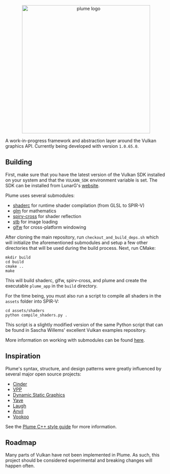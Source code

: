 <p align="center">
  <img src="https://github.com/mwalczyk/plume/blob/master/logo.svg" alt="plume logo" width="400" height="auto"/>
</p>

A work-in-progress framework and abstraction layer around the Vulkan graphics API. Currently being developed with version `1.0.65.0`.

## Building

First, make sure that you have the latest version of the Vulkan SDK installed on your system and that the `VULKAN_SDK` environment variable is set. The SDK can be installed from LunarG's [website](https://vulkan.lunarg.com/).

Plume uses several submodules:
- [shaderc](https://github.com/google/shaderc) for runtime shader compilation (from GLSL to SPIR-V)
- [glm](https://github.com/g-truc/glm) for mathematics
- [spirv-cross](https://github.com/KhronosGroup/SPIRV-Cross) for shader reflection
- [stb](https://github.com/nothings/stb) for image loading
- [glfw](https://github.com/glfw/glfw) for cross-platform windowing

After cloning the main repository, run `checkout_and_build_deps.sh` which will initialize the aforementioned submodules and setup a few other directories that will be used during the build process. Next, run CMake:

```
mkdir build
cd build
cmake ..
make
```

This will build shaderc, glfw, spirv-cross, and plume and create the executable `plume_app` in the `build` directory.

For the time being, you must also run a script to compile all shaders in the `assets` folder into SPIR-V:

```
cd assets/shaders
python compile_shaders.py .
```

This script is a slightly modified version of the same Python script that can be found in Sascha Willems' excellent Vulkan examples repository.

More information on working with submodules can be found [here](https://github.com/blog/2104-working-with-submodules).

## Inspiration

Plume's syntax, structure, and design patterns were greatly influenced by several major
open source projects:

- [Cinder](https://github.com/cinder/Cinder)
- [VPP](https://github.com/nyorain/vpp)
- [Dynamic Static Graphics](https://github.com/DynamicStatic/Dynamic_Static_Graphics)
- [Yave](https://github.com/gan74/Yave)
- [Laugh](https://github.com/jian-ru/laugh_engine)
- [Anvil](https://github.com/GPUOpen-LibrariesAndSDKs/Anvil)
- [Vookoo](https://github.com/andy-thomason/Vookoo)

See the [Plume C++ style guide](https://github.com/mwalczyk/plume_cpp_style) for more information.

## Roadmap

Many parts of Vulkan have not been implemented in Plume. As such, this project should be considered
experimental and breaking changes will happen often.
